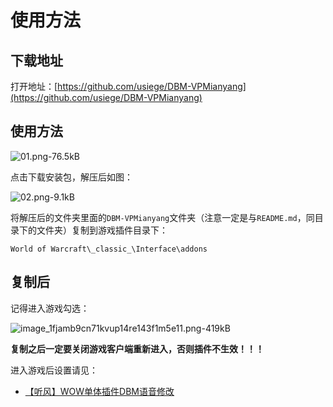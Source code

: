 # 使用方法

## 下载地址

打开地址：[https://github.com/usiege/DBM-VPMianyang](https://github.com/usiege/DBM-VPMianyang)

## 使用方法

![01.png-76.5kB][1]

点击下载安装包，解压后如图：

![02.png-9.1kB][2]

将解压后的文件夹里面的`DBM-VPMianyang`文件夹（注意一定是与`README.md`，同目录下的文件夹）复制到游戏插件目录下：

```
World of Warcraft\_classic_\Interface\addons
```

## 复制后

记得进入游戏勾选：

![image_1fjamb9cn71kvup14re143f1m5e11.png-419kB][3]

**复制之后一定要关闭游戏客户端重新进入，否则插件不生效！！！**

进入游戏后设置请见：

- [【听风】WOW单体插件DBM语音修改](https://mp.weixin.qq.com/s?__biz=MzI2ODM4MTE3OA==&mid=2247484556&idx=1&sn=1aa51d880a0b4989b81dbb6807b2412f&chksm=eaf13a19dd86b30fdbaf35a615910136f15afcac8ef14c2fd0141e5e51b5734a9577c4235410&token=123884504&lang=zh_CN#rd)


  [1]: http://static.zybuluo.com/usiege/azwp6o246jh1gq6p66shvx4i/01.png
  [2]: http://static.zybuluo.com/usiege/d8i68prvup9k64zy24mtmepe/02.png
  [3]: http://static.zybuluo.com/usiege/7uokp89gqeiox4tnv1n8ezsm/image_1fjamb9cn71kvup14re143f1m5e11.png